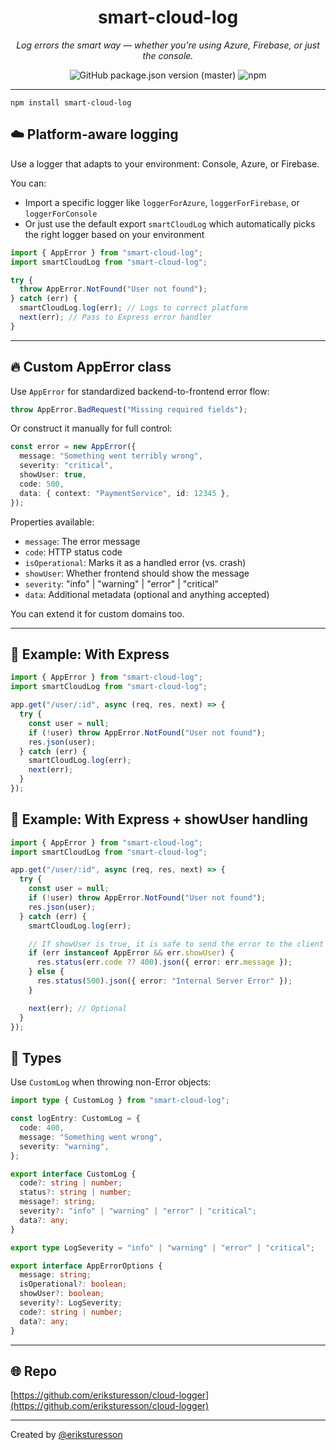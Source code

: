 <center>

# smart-cloud-log

_Log errors the smart way — whether you're using Azure, Firebase, or just the console._

<img alt="GitHub package.json version (master)" src="https://img.shields.io/github/package-json/v/eriksturesson/cloudLogger/master">
<img alt="npm" src="https://img.shields.io/npm/dy/smart-cloud-log?label=npm%20downloads">

</center>

---

```
npm install smart-cloud-log
```

## ☁️ Platform-aware logging

Use a logger that adapts to your environment: Console, Azure, or Firebase.

You can:

- Import a specific logger like `loggerForAzure`, `loggerForFirebase`, or `loggerForConsole`
- Or just use the default export `smartCloudLog` which automatically picks the right logger based on your environment

```ts
import { AppError } from "smart-cloud-log";
import smartCloudLog from "smart-cloud-log";

try {
  throw AppError.NotFound("User not found");
} catch (err) {
  smartCloudLog.log(err); // Logs to correct platform
  next(err); // Pass to Express error handler
}
```

---

## 🔥 Custom AppError class

Use `AppError` for standardized backend-to-frontend error flow:

```ts
throw AppError.BadRequest("Missing required fields");
```

Or construct it manually for full control:

```ts
const error = new AppError({
  message: "Something went terribly wrong",
  severity: "critical",
  showUser: true,
  code: 500,
  data: { context: "PaymentService", id: 12345 },
});
```

Properties available:

- `message`: The error message
- `code`: HTTP status code
- `isOperational`: Marks it as a handled error (vs. crash)
- `showUser`: Whether frontend should show the message
- `severity`: "info" | "warning" | "error" | "critical"
- `data`: Additional metadata (optional and anything accepted)

You can extend it for custom domains too.

---

## 🧠 Example: With Express

```ts
import { AppError } from "smart-cloud-log";
import smartCloudLog from "smart-cloud-log";

app.get("/user/:id", async (req, res, next) => {
  try {
    const user = null;
    if (!user) throw AppError.NotFound("User not found");
    res.json(user);
  } catch (err) {
    smartCloudLog.log(err);
    next(err);
  }
});
```

## 🧠 Example: With Express + showUser handling

```ts
import { AppError } from "smart-cloud-log";
import smartCloudLog from "smart-cloud-log";

app.get("/user/:id", async (req, res, next) => {
  try {
    const user = null;
    if (!user) throw AppError.NotFound("User not found");
    res.json(user);
  } catch (err) {
    smartCloudLog.log(err);

    // If showUser is true, it is safe to send the error to the client (frontend)
    if (err instanceof AppError && err.showUser) {
      res.status(err.code ?? 400).json({ error: err.message });
    } else {
      res.status(500).json({ error: "Internal Server Error" });
    }

    next(err); // Optional
  }
});
```

## 🧩 Types

Use `CustomLog` when throwing non-Error objects:

```ts
import type { CustomLog } from "smart-cloud-log";

const logEntry: CustomLog = {
  code: 400,
  message: "Something went wrong",
  severity: "warning",
};
```

```ts
export interface CustomLog {
  code?: string | number;
  status?: string | number;
  message?: string;
  severity?: "info" | "warning" | "error" | "critical";
  data?: any;
}
```

```ts
export type LogSeverity = "info" | "warning" | "error" | "critical";
```

```ts
export interface AppErrorOptions {
  message: string;
  isOperational?: boolean;
  showUser?: boolean;
  severity?: LogSeverity;
  code?: string | number;
  data?: any;
}
```

---

## 🌐 Repo

[https://github.com/eriksturesson/cloud-logger](https://github.com/eriksturesson/cloud-logger)

---

Created by [@eriksturesson](https://eriksturesson.se)
